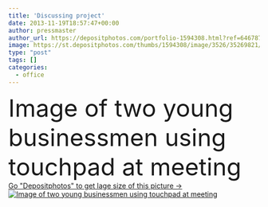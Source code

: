 ```yaml
---
title: 'Discussing project'
date: 2013-11-19T18:57:47+00:00
author: pressmaster
author_url: https://depositphotos.com/portfolio-1594308.html?ref=64678756
image: https://st.depositphotos.com/thumbs/1594308/image/3526/35269821/api_thumb_450.jpg?forcejpeg=true
type: "post"
tags: []
categories: 
  - office
---
```

<div aling="center">
            <font size="60"> Image of two young businessmen using touchpad at meeting</font>   
</div>
<div>
    <a href='https://st.depositphotos.com/thumbs/1594308/image/3526/35269821/api_thumb_450.jpg?forcejpeg=true?ref=64678756' target=_blank > Go "Depositphotos" to get lage size of this picture ->
        <img href='https://st.depositphotos.com/thumbs/1594308/image/3526/35269821/api_thumb_450.jpg?forcejpeg=true?ref=64678756' src='https://st.depositphotos.com/1594308/3526/i/950/depositphotos_35269821-stock-photo-discussing-project.jpg?forcejpeg=true' alt='Image of two young businessmen using touchpad at meeting' >
    </a>
</div>
